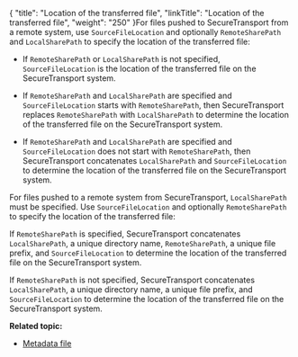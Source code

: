 {
    "title": "Location of the transferred file",
    "linkTitle": "Location of the transferred file",
    "weight": "250"
}For files pushed to SecureTransport from a remote system, use `SourceFileLocation` and optionally `RemoteSharePath` and `LocalSharePath` to specify the location of the transferred file:

-   If `RemoteSharePath` or `LocalSharePath` is not specified, `SourceFileLocation` is the location of the transferred file on the SecureTransport system.
-   If `RemoteSharePath` and `LocalSharePath` are specified and `SourceFileLocation` starts with `RemoteSharePath`, then SecureTransport replaces `RemoteSharePath` with `LocalSharePath` to determine the location of the transferred file on the SecureTransport system.
-   If `RemoteSharePath` and `LocalSharePath` are specified and `SourceFileLocation` does not start with `RemoteSharePath`, then SecureTransport concatenates `LocalSharePath` and `SourceFileLocation` to determine the location of the transferred file on the SecureTransport system.

For files pushed to a remote system from SecureTransport, `LocalSharePath` must be specified. Use `SourceFileLocation` and optionally `RemoteSharePath` to specify the location of the transferred file:

If `RemoteSharePath` is specified, SecureTransport concatenates `LocalSharePath`, a unique directory name, `RemoteSharePath`, a unique file prefix, and `SourceFileLocation` to determine the location of the transferred file on the SecureTransport system.

If `RemoteSharePath` is not specified, SecureTransport concatenates `LocalSharePath`, a unique directory name, a unique file prefix, and `SourceFileLocation` to determine the location of the transferred file on the SecureTransport system.

**Related topic:**

-   [Metadata file](../r_st_metadata_file)

